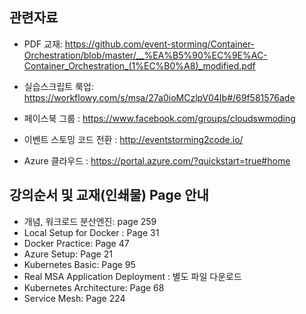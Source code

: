 ## 관련자료

 - PDF 교재: https://github.com/event-storming/Container-Orchestration/blob/master/__%EA%B5%90%EC%9E%AC-Container_Orchestration_(1%EC%B0%A8)_modified.pdf

- 실습스크립트 룩업:
https://workflowy.com/s/msa/27a0ioMCzlpV04Ib#/69f581576ade

- 페이스북 그룹 : 
https://www.facebook.com/groups/cloudswmoding  

- 이벤트 스토밍 코드 전환 : 
http://eventstorming2code.io/  

- Azure 클라우드 : 
https://portal.azure.com/?quickstart=true#home


## 강의순서 및 교재(인쇄물) Page 안내  
- 개념, 워크로드 분산엔진: page 259
- Local Setup for Docker : Page 31
- Docker Practice: Page 47
- Azure Setup: Page 21
- Kubernetes Basic: Page 95
- Real MSA Application Deployment : 별도 파일 다운로드
- Kubernetes Architecture: Page 68
- Service Mesh: Page 224
